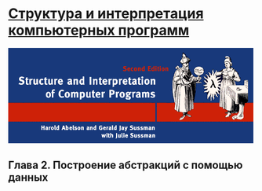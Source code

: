 # [Структура и интерпретация компьютерных программ](../../README.md#)

![Alt text](../../images/common/cover-sicp.gif "Структура и интерпретация компьютерных программ")

## Глава 2. Построение абстракций с помощью данных
